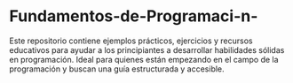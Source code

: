 # Fundamentos-de-Programaci-n-
 Este repositorio contiene ejemplos prácticos, ejercicios y recursos educativos para ayudar a los principiantes a desarrollar habilidades sólidas en programación. Ideal para quienes están empezando en el campo de la programación y buscan una guía estructurada y accesible.
